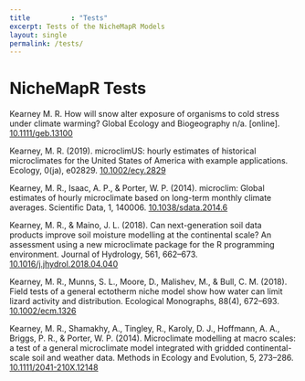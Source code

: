 ```yaml
---
title          : "Tests"
excerpt: Tests of the NicheMapR Models
layout: single
permalink: /tests/
---
```

<h1>NicheMapR Tests</h1>
<p>
Kearney M. R. How will snow alter exposure of organisms to cold stress under climate warming? Global Ecology and Biogeography n/a. [online]. <a href= "http://onlinelibrary.wiley.com/doi/abs/10.1111/geb.13100">10.1111/geb.13100</a>
<p>
Kearney, M. R. (2019). microclimUS: hourly estimates of historical microclimates for the United States of America with example applications. Ecology, 0(ja), e02829. <a href="https://10.1002/ecy.2829">10.1002/ecy.2829</a>
<p>
Kearney, M. R., Isaac, A. P., & Porter, W. P. (2014). microclim: Global estimates of hourly microclimate based on long-term monthly climate averages. Scientific Data, 1, 140006. <a href="https://10.1038/sdata.2014.6">10.1038/sdata.2014.6</a>
<p>
Kearney, M. R., & Maino, J. L. (2018). Can next-generation soil data products improve soil moisture modelling at the continental scale? An assessment using a new microclimate package for the R programming environment. Journal of Hydrology, 561, 662–673. <a href="https://10.1016/j.jhydrol.2018.04.040">10.1016/j.jhydrol.2018.04.040</a>
<p>
Kearney, M. R., Munns, S. L., Moore, D., Malishev, M., & Bull, C. M. (2018). Field tests of a general ectotherm niche model show how water can limit lizard activity and distribution. Ecological Monographs, 88(4), 672–693. <a href="https://10.1002/ecm.1326">10.1002/ecm.1326</a>
<p>
Kearney, M. R., Shamakhy, A., Tingley, R., Karoly, D. J., Hoffmann, A. A., Briggs, P. R., & Porter, W. P. (2014). Microclimate modelling at macro scales: a test of a general microclimate model integrated with gridded continental-scale soil and weather data. Methods in Ecology and Evolution, 5, 273–286. <a href="https:// 10.1111/2041-210X.12148">10.1111/2041-210X.12148</a>
<p>
